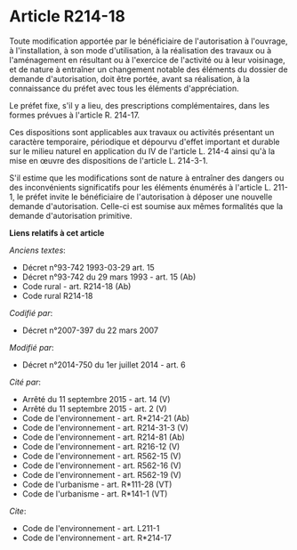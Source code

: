 # Article R214-18

Toute modification apportée par le bénéficiaire de l'autorisation à l'ouvrage, à l'installation, à son mode d'utilisation, à
la réalisation des travaux ou à l'aménagement en résultant ou à l'exercice de l'activité ou à leur voisinage, et de nature à
entraîner un changement notable des éléments du dossier de demande d'autorisation, doit être portée, avant sa réalisation, à
la connaissance du préfet avec tous les éléments d'appréciation. 

Le préfet fixe, s'il y a lieu, des prescriptions complémentaires, dans les formes prévues à l'article R. 214-17. 

Ces dispositions sont applicables aux travaux ou activités présentant un caractère temporaire, périodique et dépourvu d'effet
important et durable sur le milieu naturel en application du IV de l'article L. 214-4 ainsi qu'à la mise en œuvre des
dispositions de l'article L. 214-3-1. 

S'il estime que les modifications sont de nature à entraîner des dangers ou des inconvénients significatifs  pour les
éléments énumérés à l'article L. 211-1, le préfet invite le bénéficiaire de l'autorisation à déposer une nouvelle demande
d'autorisation. Celle-ci est soumise aux mêmes formalités que la demande d'autorisation primitive.

**Liens relatifs à cet article**

_Anciens textes_:

  - Décret n°93-742 1993-03-29 art. 15
  - Décret n°93-742 du 29 mars 1993 - art. 15 (Ab)
  - Code rural - art. R214-18 (Ab)
  - Code rural R214-18

_Codifié par_:

  - Décret n°2007-397 du 22 mars 2007

_Modifié par_:

  - Décret n°2014-750 du 1er juillet 2014 - art. 6

_Cité par_:

  - Arrêté du 11 septembre 2015 - art. 14 (V)
  - Arrêté du 11 septembre 2015 - art. 2 (V)
  - Code de l'environnement - art. R*214-21 (Ab)
  - Code de l'environnement - art. R214-31-3 (V)
  - Code de l'environnement - art. R214-81 (Ab)
  - Code de l'environnement - art. R216-12 (V)
  - Code de l'environnement - art. R562-15 (V)
  - Code de l'environnement - art. R562-16 (V)
  - Code de l'environnement - art. R562-19 (V)
  - Code de l'urbanisme - art. R*111-28 (VT)
  - Code de l'urbanisme - art. R*141-1 (VT)

_Cite_:

  - Code de l'environnement - art. L211-1
  - Code de l'environnement - art. R*214-17
